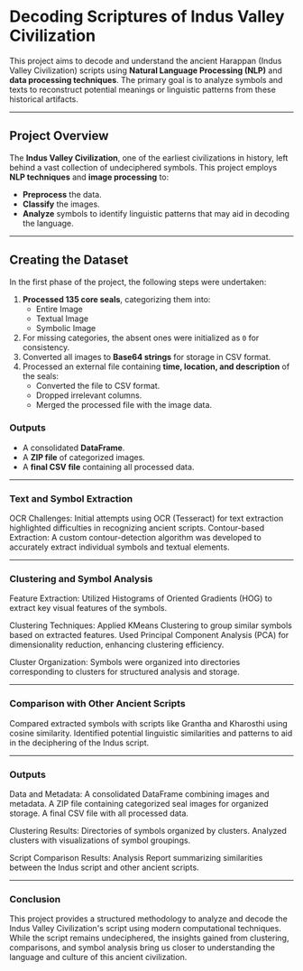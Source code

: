 # **Decoding Scriptures of Indus Valley Civilization**  
This project aims to decode and understand the ancient Harappan (Indus Valley Civilization) scripts using **Natural Language Processing (NLP)** and **data processing techniques**. The primary goal is to analyze symbols and texts to reconstruct potential meanings or linguistic patterns from these historical artifacts.  

---

## **Project Overview**  
The **Indus Valley Civilization**, one of the earliest civilizations in history, left behind a vast collection of undeciphered symbols. This project employs **NLP techniques** and **image processing** to:  
- **Preprocess** the data.  
- **Classify** the images.  
- **Analyze** symbols to identify linguistic patterns that may aid in decoding the language.  

---

## **Creating the Dataset**  
In the first phase of the project, the following steps were undertaken:  
1. **Processed 135 core seals**, categorizing them into:  
   - Entire Image  
   - Textual Image  
   - Symbolic Image  
2. For missing categories, the absent ones were initialized as `0` for consistency.  
3. Converted all images to **Base64 strings** for storage in CSV format.  
4. Processed an external file containing **time, location, and description** of the seals:  
   - Converted the file to CSV format.  
   - Dropped irrelevant columns.  
   - Merged the processed file with the image data.  

### **Outputs**  
- A consolidated **DataFrame**.  
- A **ZIP file** of categorized images.  
- A **final CSV file** containing all processed data.  

---

### **Text and Symbol Extraction**
OCR Challenges: Initial attempts using OCR (Tesseract) for text extraction highlighted difficulties in recognizing ancient scripts.
Contour-based Extraction: A custom contour-detection algorithm was developed to accurately extract individual symbols and textual elements.

---

### **Clustering and Symbol Analysis**

Feature Extraction:
Utilized Histograms of Oriented Gradients (HOG) to extract key visual features of the symbols.

Clustering Techniques:
Applied KMeans Clustering to group similar symbols based on extracted features.
Used Principal Component Analysis (PCA) for dimensionality reduction, enhancing clustering efficiency.

Cluster Organization:
Symbols were organized into directories corresponding to clusters for structured analysis and storage.

---

### **Comparison with Other Ancient Scripts**
Compared extracted symbols with scripts like Grantha and Kharosthi using cosine similarity.
Identified potential linguistic similarities and patterns to aid in the deciphering of the Indus script.

---

### **Outputs**

Data and Metadata:
A consolidated DataFrame combining images and metadata.
A ZIP file containing categorized seal images for organized storage.
A final CSV file with all processed data.

Clustering Results:
Directories of symbols organized by clusters.
Analyzed clusters with visualizations of symbol groupings.

Script Comparison Results:
Analysis Report summarizing similarities between the Indus script and other ancient scripts.

---

### **Conclusion**
This project provides a structured methodology to analyze and decode the Indus Valley Civilization's script using modern computational techniques. While the script remains undeciphered, the insights gained from clustering, comparisons, and symbol analysis bring us closer to understanding the language and culture of this ancient civilization.
